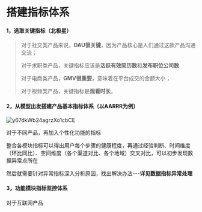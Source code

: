 # 搭建指标体系

#### 1，选取关键指标（北极星）
>对于社交类产品来说，**DAU很关键**，因为产品核心是人们通过这款产品沟通交流；
>
>对于求职类产品，关键指标应该是**活跃有效简历数**和**发布职位公司数**
>
>对于电商类产品，**GMV很重要**，意味着在平台成交的金额大小；
>
>对于视频类产品，关键指标是**观看时长**。


#### 2，从模型出发搭建产品基本指标体系（以AARRR为例）
![y67dkWb24agrzXo1cbCE](https://user-images.githubusercontent.com/81349648/122170731-7efd6100-ceb1-11eb-8ee0-e8b4b67c545d.png)

对于不同产品，再加入个性化功能的指标

整合各模块指标可以得出用户每个步骤的健康程度，再通过经验判断、时间维度（环比同比）、空间维度（各个渠道对比、各个地域）交叉对比，可以初步发现数据异常点所在

然后就需要针对异常指标深入分析原因，找出解决办法---**详见数据指标异常处理**

#### 3，功能模块指标监控体系
对于互联网产品
